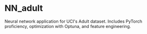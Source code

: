 # NN_adult
Neural network application for UCI's Adult dataset. Includes PyTorch proficiency, optimization with Optuna, and feature engineering.
